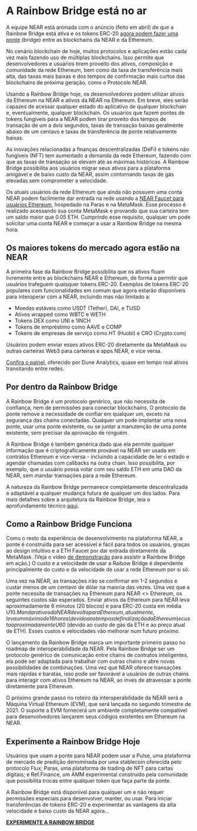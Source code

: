 # A Rainbow Bridge está no ar

A equipe NEAR está animada com o anúncio (feito em abril) de que a Rainbow Bridge está ativa e os tokens ERC-20 [agora podem fazer uma ponte](https://ethereum.bridgetonear.org/) (bridge) entre as blockchains da NEAR e da Ethereum.

No cenário blockchain de hoje, muitos protocolos e aplicações estão cada vez mais fazendo uso de múltiplas blockchains. Isso permite que desenvolvedores e usuários tirem proveito dos ativos, composição e comunidade da rede Ethereum, bem como da taxa de transferência mais alta, das taxas mais baixas e dos tempos de confirmação mais curtos das blockchains de próxima geração, como o Protocolo NEAR.

Usando a Rainbow Bridge hoje, os desenvolvedores podem utilizar ativos da Ethereum na NEAR e ativos da NEAR na Ethereum. Em breve, eles serão capazes de acessar qualquer estado do aplicativo de qualquer blockchain e, eventualmente, qualquer blockchain. Os usuários que fazem pontes de tokens fungíveis para a NEAR podem tirar proveito dos tempos de transação de um a dois segundos, taxas de transação baixas geralmente abaixo de um centavo e taxas de transferência de ponte relativamente baixas.

As inovações relacionadas a finanças descentralizadas (DeFi) e tokens não fungíveis (NFT) tem aumentado a demanda da rede Ethereum, fazendo com que as taxas de transação se elevam até as máximas históricas. A Rainbow Bridge possibilita aos usuários migrar seus ativos para a plataforma amigável e de baixo custo da NEAR, assim contornando taxas de gás elevadas sem comprometer a velocidade.

Os atuais usuários da rede Ethereum que ainda não possuem uma conta NEAR podem facilmente dar entrada na rede usando a [NEAR Faucet para usuários Ethereum](https://faucet.paras.id/), hospedado na Paras e na MetaMask. Esse processo é realizado acessando sua conta MetaMask e provando que sua carteira tem um saldo maior que 0.05 ETH. Cumprindo esse requisito, qualquer um pode solicitar uma conta NEAR e começar a usar a Rainbow Bridge na mesma hora.

## Os maiores tokens do mercado agora estão na NEAR

A primeira fase da Rainbow Bridge possibilita que os ativos fluam livremente entre as blockchains NEAR e Ethereum, de forma a permitir que usuários trafeguem quaisquer tokens ERC-20. Exemplos de tokens ERC-20 populares com funcionalidades em comum que agora estarão disponíveis para interoperar com a NEAR, incluindo mas não limitado a:

* Moedas estáveis como USDT (Tether), DAI, e TUSD
* Ativos wrapped como WBTC e WETH
* Tokens DEX como UNI e 1INCH
* Tokens de empréstimo como AAVE e COMP
* Tokens de empresas de serviço como HT (Huobi) e CRO (Crypto.com)

Usuários podem enviar esses ativos ERC-20 diretamente da MetaMask ou outras carteiras Web3 para carteiras e apps NEAR, e vice versa.

[Confira o painel](https://duneanalytics.com/zavodil/rainbow-bridge), oferecido por Dune Analytics, quase em tempo real ativos transitando entre redes.

## Por dentro da Rainbow Bridge

A Rainbow Bridge é um protocolo genérico, que não necessita de confiança, nem de permissões para conectar blockchains. O protocolo da ponte remove a necessidade de confiar em qualquer um, exceto na segurança das chains conectadas. Qualquer um pode implantar uma nova ponte, usar uma ponte existente, ou se juntar a manutenção de uma ponte existente, sem precisar da aprovação de ninguém.

A Rainbow Bridge é também genérica dado que ela permite qualquer informação que é criptograficamente provável na NEAR ser usada em contratos Ethereum e vice-versa - incluindo a capacidade de ler o estado e agendar chamadas com callbacks na outra chain. Isso possibilita, por exemplo, que o usuário possa votar com seu saldo ETH em uma DAO da NEAR, sem mandar transações para a rede Ethereum.

A natureza da Rainbow Bridge permanece completamente descentralizada e adaptável a qualquer mudança futura de qualquer um dos lados. Para mais detalhes sobre a arquitetura da Rainbow Bridge, leia o aprofundamento técnico [aqui](https://near.org/blog/eth-near-rainbow-bridge/).

## Como a Rainbow Bridge Funciona

Como o resto da experiência de desenvolvimento na plataforma NEAR, a ponte é construída para ser acessível e fácil para todos os usuários, graças ao design intuitivo e a ETH Faucet por dar entrada diretamente da MetaMask. (Veja o vídeo [de demonstração](https://near.ai/rainbow_bridge) para assistir a Rainbow Bridge em ação.) O custo e a velocidade de usar a Raibow Bridge é dependente principalmente do custo e da velocidade de usar a rede Ethereum por si só.

Uma vez na NEAR, as transações irão se confirmar em 1-2 segundos e custar menos de um centavo de dólar na maioria das vezes. Uma vez que a ponte necessita de transações na Ethereum para NEAR <> Ethereum, os seguintes custos são esperados. Enviar ativos da Ethereum para NEAR leva aproximadamente 6 minutos (20 blocos) e para ERC-20 custa em média U$10. Mandar ativos da NEAR de volta para Ethereum, atualmente, leva um máximo de 16 horas (devido aos tempos de finalização da Ethereum) e custa aproximadamente U$60 (devido ao custo de gás da ETH e ao preço atual de ETH). Esses custos e velocidades vão melhorar num futuro próximo.

O lançamento da Rainbow Bridge marca um importante primeiro passo no roadmap de interoperabilidade da NEAR. Pela Rainbow Bridge ser um protocolo genérico de comunicação entre chains de contratos inteligentes, ela pode ser adaptada para trabalhar com outras chains e abre novas possibilidades de combinações. Uma vez que NEAR oferece transações mais rápidas e baratas, isso pode ser favorável a usuários de outras chains para interagir com ativos Ethereum na NEAR, ao invés de atravessar a ponte diretamente para Ethereum.

O próximo grande passo no roteiro da interoperabilidade da NEAR será a Máquina Virtual Ethereum (EVM), que será lançada no segundo trimestre de 2021. O suporte a EVM fornecerá um ambiente completamente compatível para desenvolvedores lançarem seus códigos existentes em Ethereum na NEAR.

## Experimente a Rainbow Bridge Hoje

Usuários que usam a ponte para NEAR podem usar a Pulse, uma plataforma de mercado de predição denominada por uma stablecoin oferecida pelo protocolo Flux; Paras, uma plataforma de trading de NFT para cartas digitais; e Ref.Finance, um AMM experimental construído pela comunidade que possibilita trocas entre qualquer token que faça parte da ponte.

A Rainbow Bridge está disponível para qualquer um e não requer permissões especiais para desenvolver, manter, ou usar. Para iniciar transferências de tokens ERC-20 e experimentar as vantagens da alta velocidade e baixo custo da NEAR agora…

**[EXPERIMENTE A RAINBOW BRIDGE](https://ethereum.bridgetonear.org/)**
